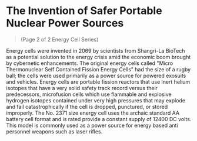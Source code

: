 # The Invention of Safer Portable Nuclear Power Sources
> (Page 2 of 2 Energy Cell Series)

Energy cells were invented in 2069 by scientists from Shangri-La BioTech as a potential solution to the energy crisis amid the economic boom brought by cybernetic enhancements. The original energy cells called "Micro Thermonuclear Self Contained Fission Energy Cells" had the size of a rugby ball; the cells were used primarily as a power source for powered exosuits and vehicles. Energy cells are portable fission reactors that use inert helium isotopes that have a very solid safety track record versus their predecessors, microfusion cells which use flammable and explosive hydrogen isotopes contained under very high pressures that may explode and fail catastrophically if the cell is dropped, punctured, or stored improperly. The No. 2371 size energy cell uses the archaic standard AA battery cell format and is rated provide a constant supply of 12400 DC volts. This model is commonly used as a power source for energy based anti personnel weapons such as laser rifles.
